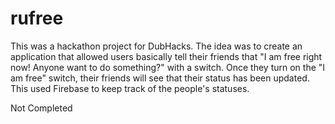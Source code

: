 # rufree
This was a hackathon project for DubHacks. The idea was to create an application that allowed users basically tell their friends that "I am free right now! Anyone want to do something?" with a switch. Once they turn on the "I am free" switch, their friends will see that their status has been updated. This used Firebase to keep track of the people's statuses.

Not Completed

